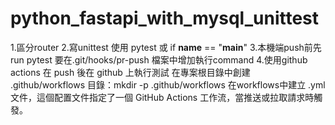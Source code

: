 # python_fastapi_with_mysql_unittest


1.區分router
2.寫unittest 使用 pytest 或 if __name__ == "__main__"
3.本機端push前先 run pytest 
    要在.git/hooks/pr-push 檔案中增加執行command 
4.使用github actions 在 push 後在 github 上執行測試
    在專案根目錄中創建 .github/workflows 目錄：mkdir -p .github/workflows
    在workflows中建立 .yml 文件，這個配置文件指定了一個 GitHub Actions 工作流，當推送或拉取請求時觸發。